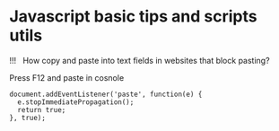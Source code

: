 # Javascript basic tips and scripts utils

!!! &nbsp; How copy and paste into text fields in websites that block pasting?

Press F12 and paste in cosnole

```
document.addEventListener('paste', function(e) {
  e.stopImmediatePropagation();
  return true;
}, true);
```
